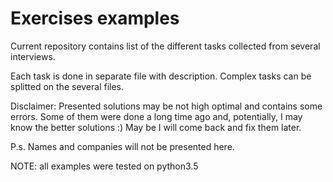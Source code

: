 # Exercises examples

Current repository contains list of the different tasks collected from several
interviews.

Each task is done in separate file with description.
Complex tasks can be splitted on the several files.

Disclaimer: Presented solutions may be not high optimal and contains some
errors. Some of them were done a long time ago and, potentially, I may know
the better solutions :)
May be I will come back and fix them later.

P.s. Names and companies will not be presented here.

NOTE: all examples were tested on python3.5
